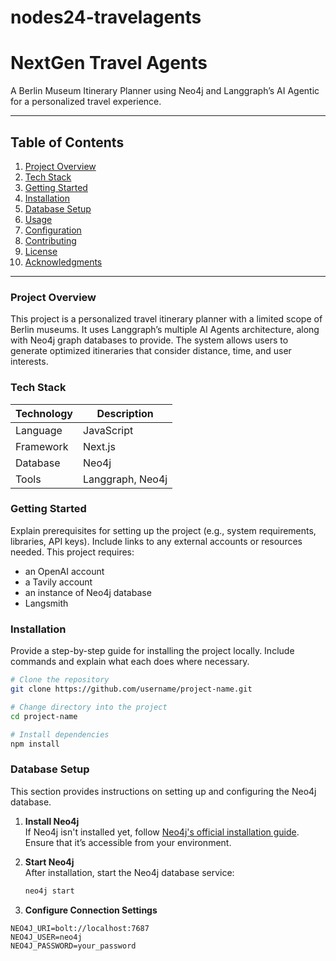 # nodes24-travelagents


# NextGen Travel Agents

A Berlin Museum Itinerary Planner using Neo4j and Langgraph’s AI Agentic for a personalized travel experience. 

---

## Table of Contents

1. [Project Overview](#project-overview)
2. [Tech Stack](#tech-stack)
3. [Getting Started](#getting-started)
4. [Installation](#installation)
5. [Database Setup](#database-setup)
6. [Usage](#usage)
7. [Configuration](#configuration)
8. [Contributing](#contributing)
9. [License](#license)
10. [Acknowledgments](#acknowledgments)

---

### Project Overview

This project is a personalized travel itinerary planner with a limited scope of Berlin museums. It uses Langgraph’s multiple AI Agents architecture, along with Neo4j graph databases to provide. The system allows users to generate optimized itineraries that consider distance, time, and user interests.

### Tech Stack

| Technology | Description                             |
|------------|-----------------------------------------|
| Language   | JavaScript                |
| Framework  | Next.js                    |
| Database   | Neo4j                    |
| Tools      | Langgraph, Neo4j     |

### Getting Started

Explain prerequisites for setting up the project (e.g., system requirements, libraries, API keys). Include links to any external accounts or resources needed.
This project requires:
- an OpenAI account
- a Tavily account
- an instance of Neo4j database
- Langsmith

### Installation

Provide a step-by-step guide for installing the project locally. Include commands and explain what each does where necessary.

```bash
# Clone the repository
git clone https://github.com/username/project-name.git

# Change directory into the project
cd project-name

# Install dependencies
npm install
``` 

### Database Setup

This section provides instructions on setting up and configuring the Neo4j database.

1. **Install Neo4j**  
   If Neo4j isn't installed yet, follow [Neo4j's official installation guide](https://neo4j.com/download/). Ensure that it’s accessible from your environment.

2. **Start Neo4j**  
   After installation, start the Neo4j database service:
   ```bash
   neo4j start
   ```
3. **Configure Connection Settings**
```plaintext
NEO4J_URI=bolt://localhost:7687
NEO4J_USER=neo4j
NEO4J_PASSWORD=your_password
```